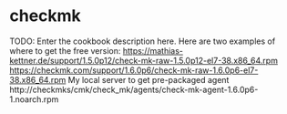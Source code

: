 # checkmk

TODO: Enter the cookbook description here.
Here are two examples of where to get the free version:
https://mathias-kettner.de/support/1.5.0p12/check-mk-raw-1.5.0p12-el7-38.x86_64.rpm
https://checkmk.com/support/1.6.0p6/check-mk-raw-1.6.0p6-el7-38.x86_64.rpm
My local server to get pre-packaged agent
http://checkmks/cmk/check_mk/agents/check-mk-agent-1.6.0p6-1.noarch.rpm
